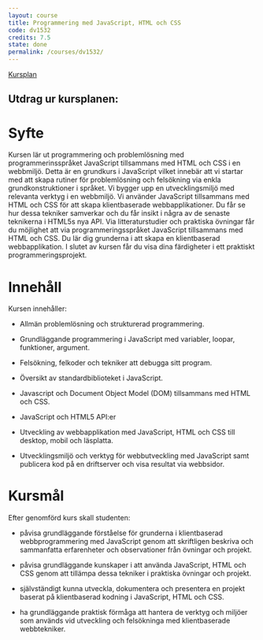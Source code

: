 ```yaml
---
layout: course
title: Programmering med JavaScript, HTML och CSS
code: dv1532
credits: 7.5
state: done
permalink: /courses/dv1532/
---
```


[Kursplan](/files/courseplan/dv1532.pdf)

Utdrag ur kursplanen:
---

Syfte
===
Kursen lär ut programmering och problemlösning
med programmerinsspråket JavaScript tillsammans
med HTML och CSS i en webbmiljö.
Detta är en grundkurs i JavaScript vilket innebär att
vi startar med att skapa rutiner för problemlösning
och felsökning via enkla grundkonstruktioner i
språket. Vi bygger upp en utvecklingsmiljö med
relevanta verktyg i en webbmiljö.
Vi använder JavaScript tillsammans med HTML och
CSS för att skapa klientbaserade webbapplikationer.
Du får se hur dessa tekniker samverkar och du får
insikt i några av de senaste teknikerna i HTML5s
nya API.
Via litteraturstudier och praktiska övningar får du
möjlighet att via programmeringsspråket JavaScript
tillsammans med HTML och CSS. Du lär dig
grunderna i att skapa en klientbaserad
webbapplikation. I slutet av kursen får du visa dina
färdigheter i ett praktiskt programmeringsprojekt.

Innehåll
===
Kursen innehåller:

- Allmän problemlösning och strukturerad
programmering.

- Grundläggande programmering i JavaScript med
variabler, loopar, funktioner, argument.

- Felsökning, felkoder och tekniker att debugga sitt
program.

- Översikt av standardbiblioteket i JavaScript.

- Javascript och Document Object Model (DOM)
tillsammans med HTML och CSS.

- JavaScript och HTML5 API:er

- Utveckling av webbapplikation med JavaScript,
HTML och CSS till desktop, mobil och läsplatta.

- Utvecklingsmiljö och verktyg för webbutveckling
med JavaScript samt publicera kod på en driftserver
och visa resultat via webbsidor.

Kursmål
===
Efter genomförd kurs skall studenten:

- påvisa grundläggande förståelse för grunderna i
klientbaserad webbprogrammering med JavaScript
genom att skriftligen beskriva och sammanfatta
erfarenheter och observationer från övningar och
projekt.

- påvisa grundläggande kunskaper i att använda
JavaScript, HTML och CSS genom att tillämpa dessa
tekniker i praktiska övningar och projekt.

- självständigt kunna utveckla, dokumentera och
presentera en projekt baserat på klientbaserad
kodning i JavaScript, HTML och CSS.

- ha grundläggande praktisk förmåga att hantera de
verktyg och miljöer som används vid utveckling och
felsökninga med klientbaserade webbtekniker.
